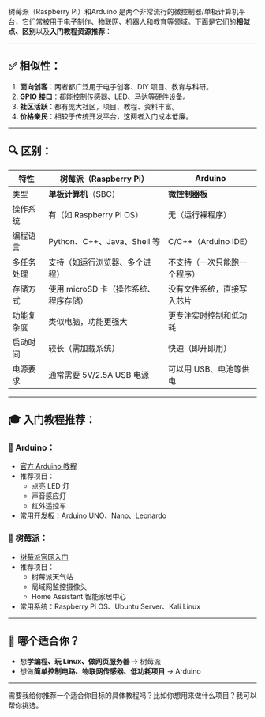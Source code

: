 树莓派（Raspberry Pi）和Arduino 是两个非常流行的微控制器/单板计算机平台，它们常被用于电子制作、物联网、机器人和教育等领域。下面是它们的**相似点、区别**以及**入门教程资源推荐**：

---

## ✅ 相似性：

1. **面向创客**：两者都广泛用于电子创客、DIY 项目、教育与科研。
2. **GPIO 接口**：都能控制传感器、LED、马达等硬件设备。
3. **社区活跃**：都有庞大社区，项目、教程、资料丰富。
4. **价格亲民**：相较于传统开发平台，这两者入门成本低廉。

---

## 🔍 区别：

| 特性 | 树莓派（Raspberry Pi） | Arduino |
|------|--------------------------|---------|
| 类型 | **单板计算机**（SBC）| **微控制器板** |
| 操作系统 | 有（如 Raspberry Pi OS） | 无（运行裸程序） |
| 编程语言 | Python、C++、Java、Shell 等 | C/C++（Arduino IDE） |
| 多任务处理 | 支持（如运行浏览器、多个进程） | 不支持（一次只能跑一个程序） |
| 存储方式 | 使用 microSD 卡（操作系统、程序存储） | 没有文件系统，直接写入芯片 |
| 功能复杂度 | 类似电脑，功能更强大 | 更专注实时控制和低功耗 |
| 启动时间 | 较长（需加载系统） | 快速（即开即用） |
| 电源要求 | 通常需要 5V/2.5A USB 电源 | 可以用 USB、电池等供电 |

---

## 🎓 入门教程推荐：

### 🌱 Arduino：

- [官方 Arduino 教程](https://www.arduino.cc/en/Tutorial/HomePage)
- 推荐项目：
  - 点亮 LED 灯
  - 声音感应灯
  - 红外遥控车
- 常用开发板：Arduino UNO、Nano、Leonardo

### 🍓 树莓派：

- [树莓派官网入门](https://www.raspberrypi.com/)
- 推荐项目：
  - 树莓派天气站
  - 局域网监控摄像头
  - Home Assistant 智能家居中心
- 常用系统：Raspberry Pi OS、Ubuntu Server、Kali Linux

---

## 🧐 哪个适合你？

- 想**学编程、玩 Linux、做网页服务器** → 树莓派
- 想做**简单控制电路、物联网传感器、低功耗项目** → Arduino

---

需要我给你推荐一个适合你目标的具体教程吗？比如你想用来做什么项目？我可以帮你挑选。
